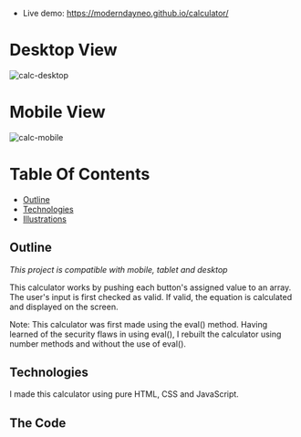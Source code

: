 * Live demo: https://moderndayneo.github.io/calculator/ 

# Desktop View
![calc-desktop](https://user-images.githubusercontent.com/57966028/81932556-e1679c00-95e3-11ea-84b2-4f9eec2a2cfb.gif)

# Mobile View
![calc-mobile](https://user-images.githubusercontent.com/57966028/81932134-30f99800-95e3-11ea-8e98-2799f3ac14a1.gif)


# Table Of Contents
* [Outline](#outline)
* [Technologies](#technologies)
* [Illustrations](#illustrations)

## Outline
*This project is compatible with mobile, tablet and desktop*

This calculator works by pushing each button's assigned value to an array. The user's input is first checked as valid. If valid, the equation is calculated and displayed on the screen.

Note: This calculator was first made using the eval() method. Having learned of the security flaws in using eval(), I rebuilt the calculator using number methods and without the use of eval().

## Technologies
I made this calculator using pure HTML, CSS and JavaScript.

## The Code
